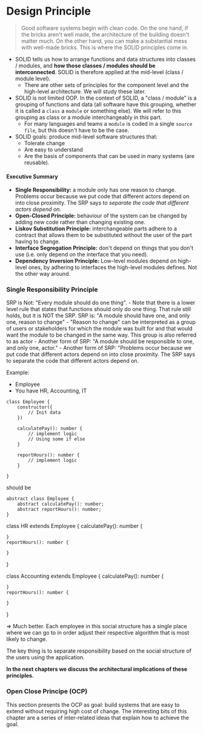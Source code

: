 
# Design Principle

> Good software systems begin with clean code. On the one hand, if the
> bricks aren't well made, the architecture of the building doesn't
> matter much. On the other hand, you can make a substantial mess with
> well-made bricks. This is where the SOLID principles come in.

- SOLID tells us how to arrange functions and data structures into
  classes / modules, and **how those classes / modules should be
  interconnected**. SOLID is therefore applied at the mid-level (class /
  module level).
  - There are other sets of principles for the component level and the
  high-level architecture. We will study these later.
- SOLID is not limited OOP. In the context of SOLID, a "class / module"
  is a grouping of functions and data (all software have this grouping,
  whether it is called a `class` a `module` or something else). We will
  refer to this grouping as class or a module interchangeably in this
  part.
  - For many languages and teams a `module` is coded in a single `source
    file`, but this doesn't have to be the case.
- SOLID goals: produce mid-level software structures that:
  - Tolerate change
  - Are easy to understand
  - Are the basis of components that can be used in many systems (are
    reusable).

#### Executive Summary

- **Single Responsibility:** a module only has one reason to change.
  Problems occur because we put code that different actors depend on
  into close proximity. The SRP says to *separate the code that
  different actors depend on.*
- **Open-Closed Principle:** behaviour of the system can be changed by
  adding new code rather than changing existing one.
- **Liskov Substitution Principle:** interchangeable parts adhere to a
  contract that allows them to be substituted without the user of the
  part having to change.
- **Interface Segregation Principle:** don't depend on things that you
  don't use (i.e. only depend on the interface that you need).
- **Dependency Inversion Principle:** Low-level modules depend on
  high-level ones, by adhering to interfaces the high-level modules
  defines. Not the other way around.

### Single Responsibility Principle

SRP is Not: "Every module should do one thing".
    - Note that there is a lower level rule that states that functions should only do one thing. That rule still holds, but it is NOT the SRP.
SRP is: "A module should have one, and only one, reason to change"
    - "Reason to change" can be interpreted as a group of users or stakeholders for which the module was built for and that would want the module to be changed in the same way. This group is also referred to as actor
    - Another form of SRP: "A module should be responsible to one, and only one, actor."
    - Another form of SRP: "Problems occur because we put code that different actors depend on into close proximity. The SRP says to separate the code that different actors depend on.

Example: 
- Employee
- You have HR, Accounting, IT

```
class Employee {
    constructor({
        // Init data
    })

    calculatePay(): number {
        // implement logic
        // Using some if else
    }

    reportHours(): number {
        // implement logic
    }

}
```

should be

```
abstract class Employee {
    abstract calculatePay(): number;
    abstract reportHours(): number; 
}
```

class HR extends Employee {
    calculatePay(): number {

    }
    reportHours(): number {

    }
}

class Accounting extends Employee {
    calculatePay(): number {

    }
    reportHours(): number {
        
    }
}

=> Much better. Each employee in this social structure has a single place where we can go to in order adjust their respective algorithm that is most likely to change.

The key thing is to separate responsibility based on the social structure of the users using the application.

**In the next chapters we discuss the architectural implications of
these principles.**

### Open Close Principe (OCP)
This section presents the OCP as goal: build systems that are easy to extend without requiring high cost of change.
The interesting bits of this chapter are a series of inter-related ideas that explain how to achieve the goal.

